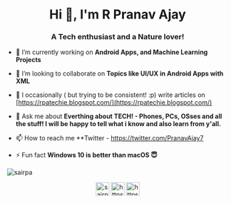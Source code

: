 <h1 align="center">Hi 👋, I'm R Pranav Ajay</h1>
<h3 align="center">A Tech enthusiast and a Nature lover!</h3>


- 🔭 I’m currently working on **Android Apps, and Machine Learning Projects**

- 👯 I’m looking to collaborate on **Topics like UI/UX in Android Apps with XML**

- 📝 I occasionally ( but trying to be consistent! :p) write articles on [https://rpatechie.blogspot.com/](https://rpatechie.blogspot.com/)

- 💬 Ask me about **Everthing about TECH! - Phones, PCs, OSses and all the stuff! I will be happy to tell what i know and also learn from y'all.**

- 📫 How to reach me **Twitter - https://twitter.com/PranavAjay7

- ⚡ Fun fact **Windows 10 is better than macOS 😇**

<p>&nbsp;<img align="center" src="https://github-readme-stats.vercel.app/api?username=sairpa&show_icons=true" alt="sairpa" /></p>

<p align="center">
<a href="https://dev.to/sairpa" target="blank"><img align="center" src="https://cdn.jsdelivr.net/npm/simple-icons@3.0.1/icons/dev-dot-to.svg" alt="sairpa" height="30" width="30" /></a>
<a href="https://twitter.com/https://twitter.com/PranavAjay7" target="blank"><img align="center" src="https://cdn.jsdelivr.net/npm/simple-icons@3.0.1/icons/twitter.svg" alt="https://twitter.com/pranavajay7" height="30" width="30" /></a>
<a href="https://www.linkedin.com/in/pranav-ajay-rajesh-1860451ab?lipi=urn%3Ali%3Apage%3Ad_flagship3_profile_view_base_contact_details%3BWdvOMJFlSh69ui%2BpgCI7TQ%3D%3D" target="blank"><img align="center" src="https://cdn.jsdelivr.net/npm/simple-icons@3.0.1/icons/linkedin.svg" alt="https://www.linkedin.com/in/pranav-ajay-rajesh-1860451ab/detail/contact-info/" height="30" width="30" /></a>
</p>
